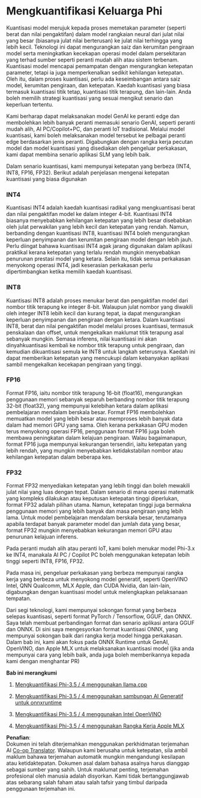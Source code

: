 <!--
CO_OP_TRANSLATOR_METADATA:
{
  "original_hash": "d658062de70b131ef4c0bff69b5fc70e",
  "translation_date": "2025-07-16T21:48:57+00:00",
  "source_file": "md/01.Introduction/04/QuantifyingPhi.md",
  "language_code": "ms"
}
-->
# **Mengkuantifikasi Keluarga Phi**

Kuantisasi model merujuk kepada proses memetakan parameter (seperti berat dan nilai pengaktifan) dalam model rangkaian neural dari julat nilai yang besar (biasanya julat nilai berterusan) ke julat nilai terhingga yang lebih kecil. Teknologi ini dapat mengurangkan saiz dan kerumitan pengiraan model serta meningkatkan kecekapan operasi model dalam persekitaran yang terhad sumber seperti peranti mudah alih atau sistem terbenam. Kuantisasi model mencapai pemampatan dengan mengurangkan ketepatan parameter, tetapi ia juga memperkenalkan sedikit kehilangan ketepatan. Oleh itu, dalam proses kuantisasi, perlu ada keseimbangan antara saiz model, kerumitan pengiraan, dan ketepatan. Kaedah kuantisasi yang biasa termasuk kuantisasi titik tetap, kuantisasi titik terapung, dan lain-lain. Anda boleh memilih strategi kuantisasi yang sesuai mengikut senario dan keperluan tertentu.

Kami berharap dapat melaksanakan model GenAI ke peranti edge dan membolehkan lebih banyak peranti memasuki senario GenAI, seperti peranti mudah alih, AI PC/Copilot+PC, dan peranti IoT tradisional. Melalui model kuantisasi, kami boleh melaksanakan model tersebut ke pelbagai peranti edge berdasarkan jenis peranti. Digabungkan dengan rangka kerja pecutan model dan model kuantisasi yang disediakan oleh pengeluar perkakasan, kami dapat membina senario aplikasi SLM yang lebih baik.

Dalam senario kuantisasi, kami mempunyai ketepatan yang berbeza (INT4, INT8, FP16, FP32). Berikut adalah penjelasan mengenai ketepatan kuantisasi yang biasa digunakan

### **INT4**

Kuantisasi INT4 adalah kaedah kuantisasi radikal yang mengkuantisasi berat dan nilai pengaktifan model ke dalam integer 4-bit. Kuantisasi INT4 biasanya menyebabkan kehilangan ketepatan yang lebih besar disebabkan oleh julat perwakilan yang lebih kecil dan ketepatan yang rendah. Namun, berbanding dengan kuantisasi INT8, kuantisasi INT4 boleh mengurangkan keperluan penyimpanan dan kerumitan pengiraan model dengan lebih jauh. Perlu diingat bahawa kuantisasi INT4 agak jarang digunakan dalam aplikasi praktikal kerana ketepatan yang terlalu rendah mungkin menyebabkan penurunan prestasi model yang ketara. Selain itu, tidak semua perkakasan menyokong operasi INT4, jadi keserasian perkakasan perlu dipertimbangkan ketika memilih kaedah kuantisasi.

### **INT8**

Kuantisasi INT8 adalah proses menukar berat dan pengaktifan model dari nombor titik terapung ke integer 8-bit. Walaupun julat nombor yang diwakili oleh integer INT8 lebih kecil dan kurang tepat, ia dapat mengurangkan keperluan penyimpanan dan pengiraan dengan ketara. Dalam kuantisasi INT8, berat dan nilai pengaktifan model melalui proses kuantisasi, termasuk penskalaan dan offset, untuk mengekalkan maklumat titik terapung asal sebanyak mungkin. Semasa inferens, nilai kuantisasi ini akan dinyahkuantisasi kembali ke nombor titik terapung untuk pengiraan, dan kemudian dikuantisasi semula ke INT8 untuk langkah seterusnya. Kaedah ini dapat memberikan ketepatan yang mencukupi dalam kebanyakan aplikasi sambil mengekalkan kecekapan pengiraan yang tinggi.

### **FP16**

Format FP16, iaitu nombor titik terapung 16-bit (float16), mengurangkan penggunaan memori sebanyak separuh berbanding nombor titik terapung 32-bit (float32), yang mempunyai kelebihan ketara dalam aplikasi pembelajaran mendalam berskala besar. Format FP16 membolehkan memuatkan model yang lebih besar atau memproses lebih banyak data dalam had memori GPU yang sama. Oleh kerana perkakasan GPU moden terus menyokong operasi FP16, penggunaan format FP16 juga boleh membawa peningkatan dalam kelajuan pengiraan. Walau bagaimanapun, format FP16 juga mempunyai kekurangan tersendiri, iaitu ketepatan yang lebih rendah, yang mungkin menyebabkan ketidakstabilan nombor atau kehilangan ketepatan dalam beberapa kes.

### **FP32**

Format FP32 menyediakan ketepatan yang lebih tinggi dan boleh mewakili julat nilai yang luas dengan tepat. Dalam senario di mana operasi matematik yang kompleks dilakukan atau keputusan ketepatan tinggi diperlukan, format FP32 adalah pilihan utama. Namun, ketepatan tinggi juga bermakna penggunaan memori yang lebih banyak dan masa pengiraan yang lebih lama. Untuk model pembelajaran mendalam berskala besar, terutamanya apabila terdapat banyak parameter model dan jumlah data yang besar, format FP32 mungkin menyebabkan kekurangan memori GPU atau penurunan kelajuan inferens.

Pada peranti mudah alih atau peranti IoT, kami boleh menukar model Phi-3.x ke INT4, manakala AI PC / Copilot PC boleh menggunakan ketepatan lebih tinggi seperti INT8, FP16, FP32.

Pada masa ini, pengeluar perkakasan yang berbeza mempunyai rangka kerja yang berbeza untuk menyokong model generatif, seperti OpenVINO Intel, QNN Qualcomm, MLX Apple, dan CUDA Nvidia, dan lain-lain, digabungkan dengan kuantisasi model untuk melengkapkan pelaksanaan tempatan.

Dari segi teknologi, kami mempunyai sokongan format yang berbeza selepas kuantisasi, seperti format PyTorch / Tensorflow, GGUF, dan ONNX. Saya telah membuat perbandingan format dan senario aplikasi antara GGUF dan ONNX. Di sini saya mengesyorkan format kuantisasi ONNX, yang mempunyai sokongan baik dari rangka kerja model hingga perkakasan. Dalam bab ini, kami akan fokus pada ONNX Runtime untuk GenAI, OpenVINO, dan Apple MLX untuk melaksanakan kuantisasi model (jika anda mempunyai cara yang lebih baik, anda juga boleh memberikannya kepada kami dengan menghantar PR)

**Bab ini merangkumi**

1. [Mengkuantifikasi Phi-3.5 / 4 menggunakan llama.cpp](./UsingLlamacppQuantifyingPhi.md)

2. [Mengkuantifikasi Phi-3.5 / 4 menggunakan sambungan AI Generatif untuk onnxruntime](./UsingORTGenAIQuantifyingPhi.md)

3. [Mengkuantifikasi Phi-3.5 / 4 menggunakan Intel OpenVINO](./UsingIntelOpenVINOQuantifyingPhi.md)

4. [Mengkuantifikasi Phi-3.5 / 4 menggunakan Rangka Kerja Apple MLX](./UsingAppleMLXQuantifyingPhi.md)

**Penafian**:  
Dokumen ini telah diterjemahkan menggunakan perkhidmatan terjemahan AI [Co-op Translator](https://github.com/Azure/co-op-translator). Walaupun kami berusaha untuk ketepatan, sila ambil maklum bahawa terjemahan automatik mungkin mengandungi kesilapan atau ketidaktepatan. Dokumen asal dalam bahasa asalnya harus dianggap sebagai sumber yang sahih. Untuk maklumat penting, terjemahan profesional oleh manusia adalah disyorkan. Kami tidak bertanggungjawab atas sebarang salah faham atau salah tafsir yang timbul daripada penggunaan terjemahan ini.